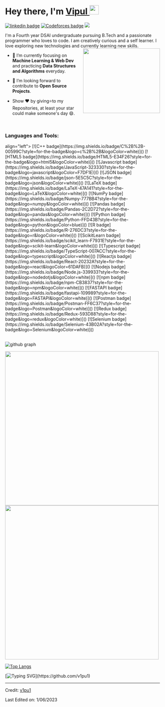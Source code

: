 <h1>Hey there, I'm <a  href="https://github.com/v1pu1/">Vipul </a> <img  src="https://media.licdn.com/dms/image/C4E03AQFC6mN7kjehsA/profile-displayphoto-shrink_800_800/0/1607513228777?e=1691625600&v=beta&t=G6FouIGLKKeXIoJMJ3EUv1jpx9S4gKC0Gg-aWCPjnAs" width="30px"></h1>

[![linkedin badge](https://img.shields.io/badge/LinkedIn-0077B5?style=for-the-badge&logo=linkedin&logoColor=white)](https://www.linkedin.com/in/vipul-bawankar-253215201/)
[![Codeforces badge](https://img.shields.io/badge/Codeforces-445f9d?style=for-the-badge&logo=Codeforces&logoColor=white)](https://codeforces.com/profile/wet_bed)
<img src="https://komarev.com/ghpvc/?username=v1pu1&style=plastic" />

I'm a Fourth year DSAI undergraduate pursuing B.Tech and a passionate programmer who loves to code. I am creatively curious and a self learner. I love exploring new technologies and currently learning new skills. <br>
<img align='right' src="https://media.licdn.com/dms/image/C4E03AQFC6mN7kjehsA/profile-displayphoto-shrink_800_800/0/1607513228777?e=1691625600&v=beta&t=G6FouIGLKKeXIoJMJ3EUv1jpx9S4gKC0Gg-aWCPjnAs" width="250" height="210">

- 🌱 I’m currently focusing on **Machine Learning & Web Dev** and practicing **Data Structures and Algorithms** everyday.
- 💬 I’m looking forward to contribute to **Open Source Projects**.

- Show ❤ by giving⭐to my Repositories, at least your star could make someone's day 😄.

<br>

<h3 align="left">Languages and Tools:</h3>
align="left">  [![C++ badge](https://img.shields.io/badge/C%2B%2B-00599C?style=for-the-badge&logo=c%2B%2B&logoColor=white)]()
  [![HTML5 badge](https://img.shields.io/badge/HTML5-E34F26?style=for-the-badge&logo=html5&logoColor=white)]()
  [![Javascript badge](https://img.shields.io/badge/JavaScript-323330?style=for-the-badge&logo=javascript&logoColor=F7DF1E)]()
  [![JSON badge](https://img.shields.io/badge/json-5E5C5C?style=for-the-badge&logo=json&logoColor=white)]()
  [![LaTeX badge](https://img.shields.io/badge/LaTeX-47A141?style=for-the-badge&logo=LaTeX&logoColor=white)]()
  [![NumPy badge](https://img.shields.io/badge/Numpy-777BB4?style=for-the-badge&logo=numpy&logoColor=white)]()
  [![Pandas badge](https://img.shields.io/badge/Pandas-2C2D72?style=for-the-badge&logo=pandas&logoColor=white)]()
  [![Python badge](https://img.shields.io/badge/Python-FFD43B?style=for-the-badge&logo=python&logoColor=blue)]()
  [![R badge](https://img.shields.io/badge/R-276DC3?style=for-the-badge&logo=r&logoColor=white)]()
  [![ScikitLearn badge](https://img.shields.io/badge/scikit_learn-F7931E?style=for-the-badge&logo=scikit-learn&logoColor=white)]()
  [![Typescript badge](https://img.shields.io/badge/TypeScript-007ACC?style=for-the-badge&logo=typescript&logoColor=white)]()
  [![Reactjs badge](https://img.shields.io/badge/React-20232A?style=for-the-badge&logo=react&logoColor=61DAFB)]()
  [![Nodejs badge](https://img.shields.io/badge/Node.js-339933?style=for-the-badge&logo=nodedotjs&logoColor=white)]()
  [![npm badge](https://img.shields.io/badge/npm-CB3837?style=for-the-badge&logo=npm&logoColor=white)]()
  [![FASTAPI badge](https://img.shields.io/badge/fastapi-109989?style=for-the-badge&logo=FASTAPI&logoColor=white)]()
  [![Postman badge](https://img.shields.io/badge/Postman-FF6C37?style=for-the-badge&logo=Postman&logoColor=white)]()
  [![Redux badge](https://img.shields.io/badge/Redux-593D88?style=for-the-badge&logo=redux&logoColor=white)]()
  [![Selenium badge](https://img.shields.io/badge/Selenium-43B02A?style=for-the-badge&logo=Selenium&logoColor=white)]()

<br>
<br>

![github graph](https://activity-graph.herokuapp.com/graph?username=v1pu1&theme=react-dark)

<img src = "https://github-readme-streak-stats.herokuapp.com?user=v1pu1&theme=dark&hide_border=false" width = 500>

<img src = "https://github-readme-stats.vercel.app/api?username=v1pu1&show_icons=true&theme=dark" width = 500>

[![Top Langs](https://github-readme-stats.vercel.app/api/top-langs/?username=v1pu1&theme=dark)](https://github.com/v1pu1/github-readme-stats)

[![Typing SVG](https://readme-typing-svg.herokuapp.com/?lines=Thanks+For+Visiting!!&center=true&color="FF0000")](https://github.com/v1pu1)

---

Credit: [v1pu1](https://github.com/v1pu1)

Last Edited on: 1/06/2023
